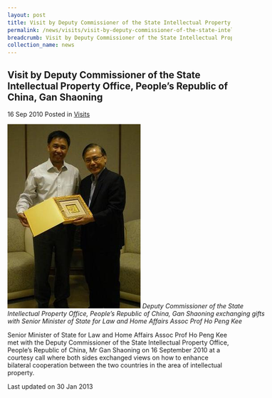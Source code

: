 ```yaml
---
layout: post
title: Visit by Deputy Commissioner of the State Intellectual Property Office, People’s Republic of China, Gan Shaoning
permalink: /news/visits/visit-by-deputy-commissioner-of-the-state-intellectual-property-office-people-s-republic-of-china/
breadcrumb: Visit by Deputy Commissioner of the State Intellectual Property Office, People’s Republic of China, Gan Shaoning
collection_name: news
---
```


<style>
.image {width: 600px;}
.image img {max-width: 100%;}
</style>

Visit by Deputy Commissioner of the State Intellectual Property Office, People’s Republic of China, Gan Shaoning
---

16 Sep 2010 Posted in [Visits](/news/visits/)

<div class="image">
  <img src="/images/imgp0373-cropped-.jpg/">
  <i>Deputy Commissioner of the State Intellectual Property Office, People’s Republic of China, Gan Shaoning exchanging gifts with Senior Minister of State for Law and Home Affairs Assoc Prof Ho Peng Kee</i>
</div>

Senior Minister of State for Law and Home Affairs Assoc Prof Ho Peng Kee met with the Deputy Commissioner of the State Intellectual Property Office, People’s Republic of China, Mr Gan Shaoning on 16 September 2010 at a courtesy call where both sides exchanged views on how to enhance bilateral cooperation between the two countries in the area of intellectual property.

<p class="right-side-updated">Last updated on 30 Jan 2013</p>
